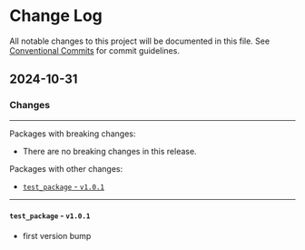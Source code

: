 # Change Log

All notable changes to this project will be documented in this file.
See [Conventional Commits](https://conventionalcommits.org) for commit guidelines.

## 2024-10-31

### Changes

---

Packages with breaking changes:

 - There are no breaking changes in this release.

Packages with other changes:

 - [`test_package` - `v1.0.1`](#test_package---v101)

---

#### `test_package` - `v1.0.1`

 - first version bump

